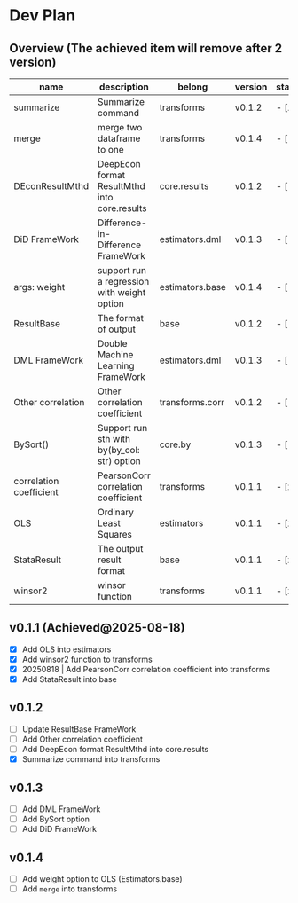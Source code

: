 # Dev Plan

## Overview (The achieved item will remove after 2 version)
| name                    | description                                  | belong          | version | state |
|-------------------------|----------------------------------------------|-----------------|---------|-------|
| summarize               | Summarize command                            | transforms      | v0.1.2  | - [x] |
| merge                   | merge two dataframe to one                   | transforms      | v0.1.4  | - [ ] |  
| DEconResultMthd         | DeepEcon format ResultMthd into core.results | core.results    | v0.1.2  | - [ ] |
| DiD FrameWork           | Difference-in-Difference FrameWork           | estimators.dml  | v0.1.3  | - [ ] |
| args: weight            | support run a regression with weight option  | estimators.base | v0.1.4  | - [ ] |
| ResultBase              | The format of output                         | base            | v0.1.2  | - [ ] |
| DML FrameWork           | Double Machine Learning FrameWork            | estimators.dml  | v0.1.3  | - [ ] |
| Other correlation       | Other correlation coefficient                | transforms.corr | v0.1.2  | - [ ] |
| BySort()                | Support run sth with by(by_col: str) option  | core.by         | v0.1.3  | - [ ] |
| correlation coefficient | PearsonCorr correlation coefficient          | transforms      | v0.1.1  | - [x] |
| OLS                     | Ordinary Least Squares                       | estimators      | v0.1.1  | - [x] |
| StataResult             | The output result format                     | base            | v0.1.1  | - [x] |
| winsor2                 | winsor function                              | transforms      | v0.1.1  | - [x] | 

## v0.1.1 (Achieved@2025-08-18)
- [x] Add OLS into estimators
- [x] Add winsor2 function to transforms
- [x] 20250818 | Add PearsonCorr correlation coefficient into transforms
- [x] Add StataResult into base

## v0.1.2
- [ ] Update ResultBase FrameWork
- [ ] Add Other correlation coefficient
- [ ] Add DeepEcon format ResultMthd into core.results
- [x] Summarize command into transforms

## v0.1.3
- [ ] Add DML FrameWork
- [ ] Add BySort option
- [ ] Add DiD FrameWork

## v0.1.4
- [ ] Add weight option to OLS (Estimators.base)
- [ ] Add `merge` into transforms
